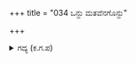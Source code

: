 +++
title = "034 ಒನ್ದು ಮತವೆನಗೊನ್ದು"

+++

<details><summary>ಗದ್ಯ (ಕ.ಗ.ಪ) </summary>

34. ನನಗೆ ಒಂದೇ ಅಭಿಪ್ರಾಯ, ಒಂದೇ ಮಾತು, ಒಂದೇ ಮನಸ್ಸು, ಬೇರೊಂದು ಇಲ್ಲ, ಸಾಕು ಇದನ್ನು ಮತ್ತೆ ಹೇಳಿಕೊಂಡು ಫಲವೇನು ? ಇಷ್ಟು ಹೇಳಿದ ಮೇಲೂ ಪಾಂಡವರೊಡನೆ ಸಂಧಿ ಮಾತೇಕೆ ? ಈಗ ನಿಮಗೆ ಈ ಪರಿಸ್ಥಿತಿಯನ್ನು ನಾನೇ ಉಂಟು ಮಾಡಿದ ಮೇಲೆ ಇನ್ನು ನಾನು ನನ್ನ ದೇಹವನ್ನು ರಕ್ಷಿಸಿಕೊಳ್ಳುವುದು ಒಳ್ಳೆಯದೇ ? ನೀವು ಸರಿಯಲ್ಲ್ಲದ ಮಾತನ್ನು ಹೇಳಿದಿರಿ ಎಂದು ದುರ್ಯೋಧನ ಹೇಳಿದನು.
</details>
